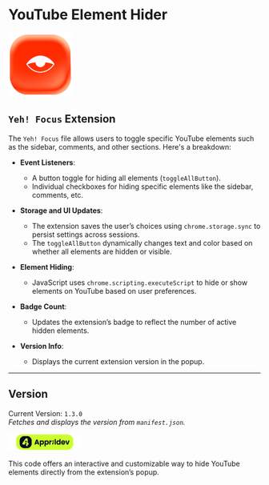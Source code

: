 # YouTube Element Hider

![Extension Icon](images/icon_128.png)

## `Yeh! Focus` Extension

The `Yeh! Focus` file allows users to toggle specific YouTube elements such as the sidebar, comments, and other sections. Here's a breakdown:

- **Event Listeners**: 
  - A button toggle for hiding all elements (`toggleAllButton`).
  - Individual checkboxes for hiding specific elements like the sidebar, comments, etc.
  
- **Storage and UI Updates**: 
  - The extension saves the user’s choices using `chrome.storage.sync` to persist settings across sessions.
  - The `toggleAllButton` dynamically changes text and color based on whether all elements are hidden or visible.

- **Element Hiding**: 
  - JavaScript uses `chrome.scripting.executeScript` to hide or show elements on YouTube based on user preferences.
  
- **Badge Count**: 
  - Updates the extension’s badge to reflect the number of active hidden elements.

- **Version Info**: 
  - Displays the current extension version in the popup.

---

## Version
Current Version: `1.3.0`  
_Fetches and displays the version from `manifest.json`._

![Footer Logo](images/logo-badge.png)

This code offers an interactive and customizable way to hide YouTube elements directly from the extension’s popup.

